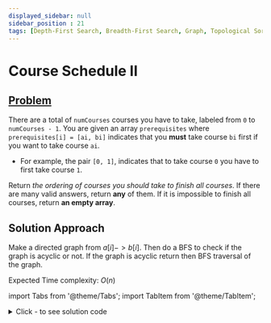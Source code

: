 ```yaml
---
displayed_sidebar: null
sidebar_position : 21
tags: [Depth-First Search, Breadth-First Search, Graph, Topological Sort]
---
```


# Course Schedule II

## [Problem](https://leetcode.com/problems/course-schedule-ii/)

<p>There are a total of <code>numCourses</code> courses you have to take, labeled from <code>0</code> to <code>numCourses - 1</code>. You are given an array <code>prerequisites</code> where <code>prerequisites[i] = [ai, bi]</code> indicates that you <strong>must</strong> take course <code>bi</code> first if you want to take course <code>ai</code>.</p>

<ul>
	<li>For example, the pair <code>[0, 1]</code>, indicates that to take course <code>0</code> you have to first take course <code>1</code>.</li>
</ul>

<p>Return <em>the ordering of courses you should take to finish all courses</em>. If there are many valid answers, return <strong>any</strong> of them. If it is impossible to finish all courses, return <strong>an empty array</strong>.</p>

## Solution Approach

Make a directed graph from $a[i] -> b[i]$. Then do a BFS to check if the graph is acyclic or not. If the graph is acyclic return then BFS traversal of the graph.

Expected Time complexity: $O(n)$

import Tabs from '@theme/Tabs';
import TabItem from '@theme/TabItem';

<details><summary>Click - to see solution code</summary>

<Tabs>
<TabItem value="cpp" label="C++">

```cpp
#include <unordered_map>
#include <vector>
class Solution {
    vector<vector<int>> G;
    int N, ans = 1;
    unordered_map<int, int> path;
    vector<int> arr;

   public:
    void assign(int n) {
        this->N = n;
        G.resize(N);
    }
    void addedge(int x, int y) { G[x].push_back(y); }

    void dfs(int cur, vector<int>& vis) {
        if (ans == -1) return;
        path[cur] = 1;
        for (auto nbr : G[cur]) {
            if (!vis[nbr] and path[nbr]) {
                ans = -1;
                return;
            } else if (!vis[nbr]) {
                dfs(nbr, vis);
            }
        }
        vis[cur] = 1;
        arr.push_back(cur);
    }

    vector<int> findOrder(int numCourses, vector<vector<int>>& prerequisites) {
        assign(numCourses);
        for (auto i : prerequisites) {
            addedge(i[0], i[1]);
        }
        vector<int> vis(N);
        for (int i = 0; i < N; i++) {
            vis[i] = 0;
        }
        for (int i = 0; i < N; i++) {
            if (!vis[i]) {
                path.clear();
                dfs(i, vis);
                if (ans == -1) {
                    arr.clear();
                    return arr;
                }
            }
        }
        return arr;
    }
};
```
</TabItem>
</Tabs>

</details>
